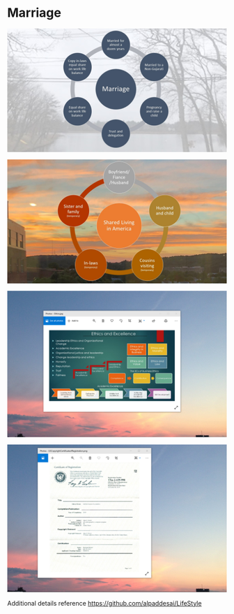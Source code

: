 # Marriage

![image](MarriageI.jpg)

![image](SharedLivinginAmerica.jpg)

![image](EthicsandExcellence.png)

![image](USCopyrightCertificate.png)

Additional details reference https://github.com/alpaddesai/LifeStyle
